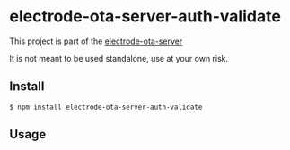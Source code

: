 
electrode-ota-server-auth-validate
===
This project is part of the [electrode-ota-server](https://github.com/electrode-io/electrode-ota-server)

It is not meant to be used standalone, use at your own risk.

## Install
```
$ npm install electrode-ota-server-auth-validate
```

## Usage

